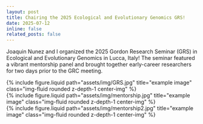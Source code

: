 ```yaml
---
layout: post
title: Chairing the 2025 Ecological and Evolutionary Genomics GRS!
date: 2025-07-12
inline: false
related_posts: false
---
```

Joaquin Nunez and I organized the 2025 Gordon Research Seminar (GRS) in Ecological and Evolutionary Genomics in Lucca, Italy!
The seminar featured a vibrant mentorship panel and brought together early-career researchers for two days prior to the GRC meeting.
<div class="row justify-content-center">
    <div class="col-sm mt-3 mt-md-0">
        {% include figure.liquid path="assets/img/GRS.jpg" title="example image" class="img-fluid rounded z-depth-1 center-img" %}
    </div>
</div>    

<div class="row justify-content-center">
    <div class="col-sm mt-3 mt-md-0">
        {% include figure.liquid path="assets/img/mentorship.jpg" title="example image" class="img-fluid rounded z-depth-1 center-img" %}
    </div>
</div>    

<div class="row justify-content-center">
    <div class="col-sm mt-3 mt-md-0">
        {% include figure.liquid path="assets/img/mentorship2.jpg" title="example image" class="img-fluid rounded z-depth-1 center-img" %}
    </div>
</div>   